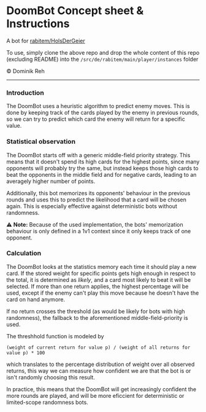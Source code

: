 # DoomBot Concept sheet & Instructions
A bot for [rabitem/HolsDerGeier](https://github.com/rabitem/HolsDerGeier)

To use, simply clone the above repo and drop the whole content of this repo (excluding README) into the
`/src/de/rabitem/main/player/instances` folder

&copy; Dominik Reh

---
### Introduction

The DoomBot uses a heuristic algorithm to predict enemy moves.
This is done by keeping track of the cards played by the enemy in previous rounds,
so we can try to predict which card the enemy will return for a specific value.

### Statistical observation

The DoomBot starts off with a generic middle-field priority strategy.
This means that it doesn't spend its high cards for the highest points, since
many opponents will probably try the same, but instead keeps those high
cards to beat the opponents in the middle field and for negative cards,
leading to an averagely higher number of points.

Additionally, this bot memorizes its opponents' behaviour in the previous rounds and uses 
this to predict the likelihood that a card will be chosen again. This is
especially effective against deterministic bots without randomness.

:warning: **Note:** Because of the used implementation, the bots'
memorization behaviour is only defined in a 1v1 context since it only keeps
track of one opponent.

### Calculation

The DoomBot looks at the statistics memory each time it should play a new card.
If the stored weight for specific points gets high enough in respect to the total, it is determined as *likely*,
and a card most likely to beat it will be selected. If more than one
return applies, the highest percentage will be used, except if the enemy
can't play this move because he doesn't have the card on hand anymore.

If no return crosses the threshold (as would be likely for bots with high randomness),
the fallback to the aforementioned middle-field-priority is used.

The threshhold function is modeled by

`(weight of current return for value p) / (weight of all returns for value p) * 100`

which translates to the percentage distribution of weight over all observed returns,
this way we can measure how confident we are that the bot is or isn't randomly choosing this result.

In practice, this means that the DoomBot will get increasingly confident the more
rounds are played, and will be more eficcient for deterministic or limited-scope randomness bots.
